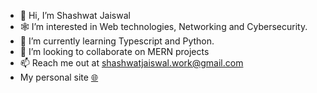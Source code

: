 - 👋 Hi, I’m Shashwat Jaiswal
- 🕸 I’m interested in Web technologies, Networking and Cybersecurity.
- 🐍 I’m currently learning Typescript and Python.
- 🤝 I’m looking to collaborate on MERN projects
- 📫 Reach me out at shashwatjaiswal.work@gmail.com
- My personal site [🌐](https://okay-head.netlify.app/)
